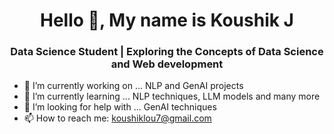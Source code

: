 <h1 align="center">Hello 👋, My name is Koushik J</h1>
<h3 align="center">Data Science Student | Exploring the Concepts of Data Science and Web development</h3>

- 🔭 I’m currently working on ... NLP and GenAI projects
- 🌱 I’m currently learning ... NLP techniques, LLM models and many more
- 🤔 I’m looking for help with ... GenAI techniques
- 📫 How to reach me: koushiklou7@gmail.com

<!--
**Koushik-j/Koushik-j** is a ✨ _special_ ✨ repository because its `README.md` (this file) appears on your GitHub profile.

Here are some ideas to get you started:

- 🔭 I’m currently working on ...
- 🌱 I’m currently learning ...
- 👯 I’m looking to collaborate on ...
- 🤔 I’m looking for help with ...
- 💬 Ask me about ...
- 📫 How to reach me: ...
- 😄 Pronouns: ...
- ⚡ Fun fact: ...
-->
